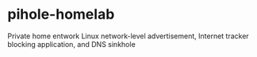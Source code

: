 # pihole-homelab
Private home entwork Linux network-level advertisement, Internet tracker blocking application, and DNS sinkhole

